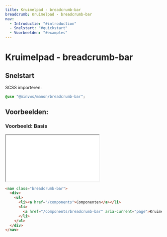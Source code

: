 ```yaml
---
title: Kruimelpad - breadcrumb-bar
breadcrumb: Kruimelpad - breadcrumb-bar
nav:
  - Introductie: "#introduction"
  - Snelstart: "#quickstart"
  - Voorbeelden: "#examples"
---
```


<h1 id="introduction">Kruimelpad - breadcrumb-bar</h1>

<h2 id="quickstart">Snelstart</h2>

SCSS importeren:

```scss
@use "@minvws/manon/breadcrumb-bar";
```

<h2 id="examples">Voorbeelden:</h2>

### Voorbeeld: Basis

<div class="resize">
  <iframe src="/examples/breadcrumb-bar" title="Voorbeeld"></iframe>
</div>

```html
<nav class="breadcrumb-bar">
  <div>
    <ul>
      <li><a href="/components">Componenten</a></li>
      <li>
        <a href="/components/breadcrumb-bar" aria-current="page">Kruimelpad - breadcrumb-bar</a>
      </li>
    </ul>
  </div>
</nav>
```
